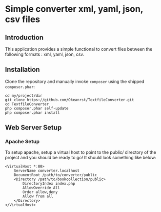 Simple converter xml, yaml, json, csv files
=======================

Introduction
------------
This application provides a simple functional to convert files between the following formats : xml, yaml, json, csv.

Installation
------------

Clone the repository and manually invoke `composer` using the shipped
`composer.phar`:

    cd my/project/dir
    git clone https://github.com/Okeanrst/TextfileConverter.git
    cd TextfileConverter
    php composer.phar self-update
    php composer.phar install

Web Server Setup
----------------

### Apache Setup

To setup apache, setup a virtual host to point to the public/ directory of the
project and you should be ready to go! It should look something like below:

    <VirtualHost *:80>
        ServerName converter.localhost
        DocumentRoot /path/to/converter/public
        <Directory /path/to/bookcollection/public>
            DirectoryIndex index.php
            AllowOverride All
            Order allow,deny
            Allow from all
        </Directory>
    </VirtualHost>
